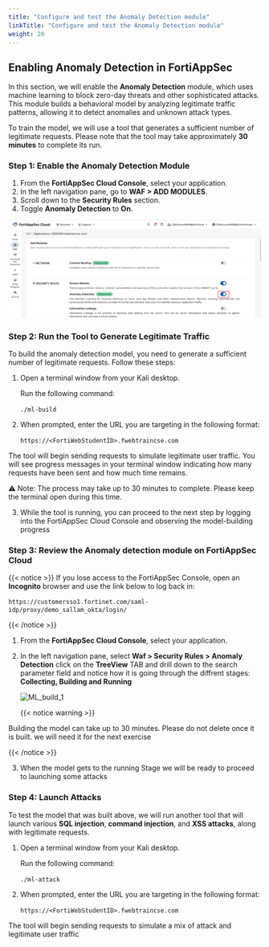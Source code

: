 ```yaml
---
title: "Configure and test the Anomaly Detection module"
linkTitle: "Configure and test the Anomaly Detection module"
weight: 20
---
```



## Enabling Anomaly Detection in FortiAppSec

In this section, we will enable the **Anomaly Detection** module, which uses machine learning to block zero-day threats and other sophisticated attacks. This module builds a behavioral model by analyzing legitimate traffic patterns, allowing it to detect anomalies and unknown attack types.

To train the model, we will use a tool that generates a sufficient number of legitimate requests. Please note that the tool may take approximately **30 minutes** to complete its run.

### Step 1: Enable the Anomaly Detection Module

1. From the **FortiAppSec Cloud Console**, select your application.
2. In the left navigation pane, go to **WAF > ADD MODULES**.
3. Scroll down to the **Security Rules** section.
4. Toggle **Anomaly Detection** to **On**.

![Anomaly-on](anomaly-on.png)




### Step 2: Run the Tool to Generate Legitimate Traffic

To build the anomaly detection model, you need to generate a sufficient number of legitimate requests. Follow these steps:

1. Open a terminal window from your Kali desktop.

   Run the following command:

   ```./ml-build``` 

2. When prompted, enter the URL you are targeting in the following format:


   ```https://<FortiWebStudentID>.fwebtraincse.com```

  The tool will begin sending requests to simulate legitimate user traffic. You will see progress messages in your terminal window indicating how many requests have been sent and how much time remains.

⚠️ Note: The process may take up to 30 minutes to complete. Please keep the terminal open during this time.

3. While the tool is running, you can proceed to the next step by logging into the FortiAppSec Cloud Console and observing the model-building progress 


### Step 3: Review the Anomaly detection module on FortiAppSec Cloud

{{< notice >}}
If you lose access to the FortiAppSec Console, open an <strong>Incognito</strong> browser and use the link below to log back in:

<pre><code>https://customersso1.fortinet.com/saml-idp/proxy/demo_sallam_okta/login/</code></pre>
{{< /notice >}}





1. From the **FortiAppSec Cloud Console**, select your application.
2. In the left navigation pane, select **Waf > Security Rules > Anomaly Detection** 
   click on the **TreeView** TAB and drill down to the search parameter field and notice how it is going through the diffrent stages: 
   **Collecting, Building and Running**

   ![ML_build_1](ML_build_1.png)

   {{< notice warning >}}

Building the model can take up to 30 minutes. Please do not delete once it is built. we will need it for the next exercise 

{{< /notice >}}

3. When the model gets to the running Stage we will be ready to proceed to launching some attacks 

### Step 4: Launch Attacks 
To test the model that was built above, we will run another tool that will launch various **SQL injection**, **command injection**, and **XSS attacks**, along with legitimate requests.

1. Open a terminal window from your Kali desktop.

   Run the following command:

   ```./ml-attack``` 

2. When prompted, enter the URL you are targeting in the following format:


   ```https://<FortiWebStudentID>.fwebtraincse.com```

The tool will begin sending requests to simulate a mix of attack and legitimate user traffic